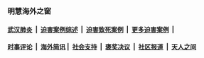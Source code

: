 
### 明慧海外之窗

####  [武汉肺炎](indexes/365.md?t=05171501) &nbsp;|&nbsp;  [迫害案例综述](indexes/328.md?t=05171501) &nbsp;|&nbsp; [迫害致死案例](indexes/277.md?t=05171501)  &nbsp;|&nbsp; [更多迫害案例](indexes/81.md?t=05171501)  &nbsp;|&nbsp; 
####  [时事评论](indexes/19.md?t=05171501) &nbsp;|&nbsp; [海外简讯](indexes/245.md?t=05171501)&nbsp;|&nbsp;  [社会支持](indexes/140.md?t=05171501) &nbsp;|&nbsp; [褒奖决议](indexes/282.md?t=05171501) &nbsp;|&nbsp; [社区报道](indexes/91.md?t=05171501)  &nbsp;|&nbsp; [天人之间](indexes/78.md?t=05171501) 

